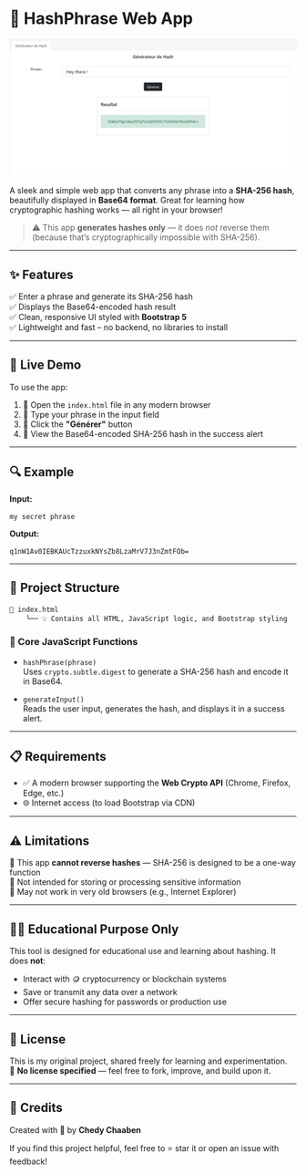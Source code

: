 # 🔐 HashPhrase Web App

![HashPhrase Screenshot](images/Hashphrase.png)

A sleek and simple web app that converts any phrase into a **SHA-256 hash**, beautifully displayed in **Base64 format**. Great for learning how cryptographic hashing works — all right in your browser!

> ⚠️ This app **generates hashes only** — it does *not* reverse them (because that’s cryptographically impossible with SHA-256).

---

## ✨ Features

✅ Enter a phrase and generate its SHA-256 hash  
✅ Displays the Base64-encoded hash result  
✅ Clean, responsive UI styled with **Bootstrap 5**  
✅ Lightweight and fast – no backend, no libraries to install

---

## 🚀 Live Demo

To use the app:

1. 📂 Open the `index.html` file in any modern browser  
2. 💬 Type your phrase in the input field  
3. 🔘 Click the **"Générer"** button  
4. 📢 View the Base64-encoded SHA-256 hash in the success alert

---

## 🔍 Example

**Input:**
```
my secret phrase
```

**Output:**
```
q1nW1Av0IEBKAUcTzzuxkNYsZb8LzaMrV7J3nZmtFOb=
```

---

## 🧱 Project Structure

```
📁 index.html
    └── 💡 Contains all HTML, JavaScript logic, and Bootstrap styling
```

### 🧠 Core JavaScript Functions

- `hashPhrase(phrase)`  
  Uses `crypto.subtle.digest` to generate a SHA-256 hash and encode it in Base64.

- `generateInput()`  
  Reads the user input, generates the hash, and displays it in a success alert.

---

## 📋 Requirements

- ✅ A modern browser supporting the **Web Crypto API** (Chrome, Firefox, Edge, etc.)
- 🌐 Internet access (to load Bootstrap via CDN)

---

## ⚠️ Limitations

🚫 This app **cannot reverse hashes** — SHA-256 is designed to be a one-way function  
🚫 Not intended for storing or processing sensitive information  
🚫 May not work in very old browsers (e.g., Internet Explorer)

---

## 👨‍🏫 Educational Purpose Only

This tool is designed for educational use and learning about hashing. It does **not**:

- Interact with 🪙 cryptocurrency or blockchain systems  
- Save or transmit any data over a network  
- Offer secure hashing for passwords or production use

---

## 📄 License

This is my original project, shared freely for learning and experimentation.  
📌 **No license specified** — feel free to fork, improve, and build upon it.

---

## 🙌 Credits

Created with 💙 by **Chedy Chaaben**

If you find this project helpful, feel free to ⭐️ star it or open an issue with feedback!
